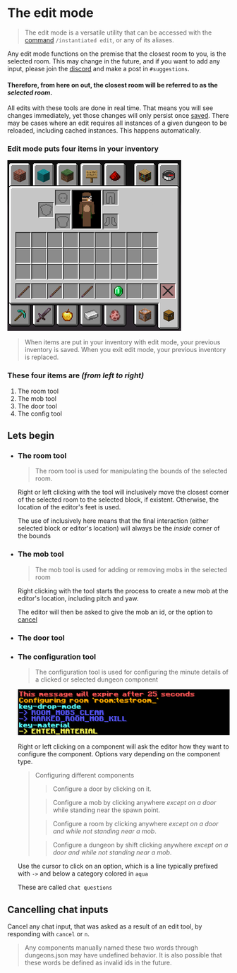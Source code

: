 # The edit mode

> The edit mode is a versatile utility that can be accessed with the [command](../usage/commands.md) `/instantiated edit`, or any of its aliases.

Any edit mode functions on the premise that the closest room to you, is the selected room. This may change in the future, and if you want to add any input, please join the [discord](https://discord.gg/XggaTq7kjR) and make a post in `#suggestions`.

#### Therefore, from here on out, the closest room will be referred to as the *selected room*.

All edits with these tools are done in real time. That means you will see changes immediately, yet those changes will only persist once [saved](../usage/commands.md#literal-argument-save). There may be cases where an edit requires all instances of a given dungeon to be reloaded, including cached instances. This happens automatically.

### Edit mode puts four items in your inventory
![inventory](../assets/usage/editmode/fullinv.png)

> When items are put in your inventory with edit mode, your previous inventory is saved. When you exit edit mode, your previous inventory is replaced.

### These four items are *(from left to right)*

1. The room tool
2. The mob tool
3. The door tool
4. The config tool

## Lets begin

- ### The room tool
    >The room tool is used for manipulating the bounds of the selected room.

    Right or left clicking with the tool will inclusively move the closest corner of the selected room to the selected block, if existent. Otherwise, the location of the editor's feet is used.

    The use of inclusively here means that the final interaction (either selected block or editor's location) will always be the *inside* corner of the bounds
- ### The mob tool
    >The mob tool is used for adding or removing mobs in the selected room

    Right clicking with the tool starts the process to create a new mob at the editor's location, including pitch and yaw.

    The editor will then be asked to give the mob an id, or the option to [cancel](../usage/editmode.md#cancelling-chat-inputs)

- ### The door tool

- ### The configuration tool
    >The configuration tool is used for configuring the minute details of a clicked or selected dungeon component

    ![configexample](../assets/usage/editmode/configexample.png)

    Right or left clicking on a component will ask the editor how they want to configure the component. Options vary depending on the component type.

    > Configuring different components
    >> Configure a door by clicking on it.
    >
    >> Configure a mob by clicking anywhere *except on a door* while standing near the spawn point.
    >
    >> Configure a room by clicking anywhere *except on a door and while not standing near a mob*.
    >
    >> Configure a dungeon by shift clicking anywhere *except on a door and while not standing near a mob*.

    Use the cursor to click on an option, which is a line typically prefixed with `->`  and below a category colored in `aqua`

    These are called `chat questions`

## Cancelling chat inputs

Cancel any chat input, that was asked as a result of an edit tool, by responding with `cancel` or `n`.
> Any components manually named these two words through dungeons.json may have undefined behavior. It is also possible that these words be defined as invalid ids in the future.